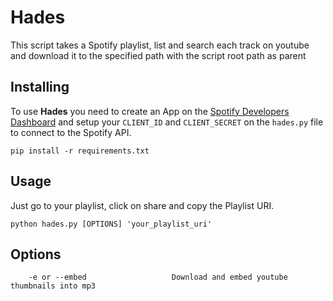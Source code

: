 # Hades 
 This script takes a Spotify playlist, list and search each track on youtube and
 download it to the specified path with the script root path as parent
 
## Installing
To use **Hades** you need to create an App on the [Spotify Developers Dashboard](https://developer.spotify.com/dashboard/applications) and setup your `CLIENT_ID` and `CLIENT_SECRET` on the `hades.py` file to connect to the Spotify API.


``` shell
pip install -r requirements.txt
```

## Usage
Just go to your playlist, click on share and copy the Playlist URI.

``` shell
python hades.py [OPTIONS] 'your_playlist_uri'
```

## Options

``` shell
	-e or --embed                   Download and embed youtube thumbnails into mp3                                   
```
